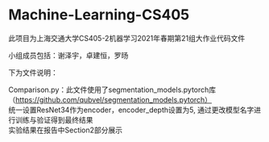 # Machine-Learning-CS405
此项目为上海交通大学CS405-2机器学习2021年春期第21组大作业代码文件  

小组成员包括：谢泽宇，卓建恒，罗旸  

下为文件说明：  

Comparison.py：此文件使用了segmentation_models.pytorch库（https://github.com/qubvel/segmentation_models.pytorch）  
统一设置ResNet34作为encoder，encoder_depth设置为5,  通过更改模型名字进行训练与验证得到最终结果  
实验结果在报告中Section2部分展示  

